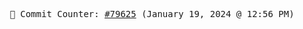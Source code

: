 <p align="center">
    <samp>
        📮 Commit Counter: <a href="https://github.com/Javascript-void0/Javascript-void0/commits/main">#79625</a> (January 19, 2024 @ 12:56 PM)
    </samp>
</p>